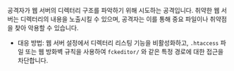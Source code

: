 공격자가 웹 서버의 디렉터리 구조를 파악하기 위해 시도하는 공격입니다. 취약한 웹 서버는 디렉터리의 내용을 노출시킬 수 있으며, 공격자는 이를 통해 중요 파일이나 취약점을 찾아 악용할 수 있습니다.
- 대응 방법: 웹 서버 설정에서 디렉터리 리스팅 기능을 비활성화하고, `.htaccess` 파일 또는 웹 방화벽 규칙을 사용하여 `fckeditor/` 와 같은 특정 경로에 대한 접근을 차단합니다.
